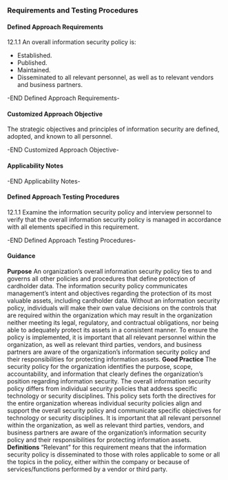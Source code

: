### Requirements and Testing Procedures

#### Defined Approach Requirements
12.1.1 An overall information security policy is:
- Established.
- Published.
- Maintained.
- Disseminated to all relevant personnel, as well as to relevant vendors and business partners.

-END Defined Approach Requirements- 
#### Customized Approach Objective
The strategic objectives and principles of information security are defined, adopted, and known to all personnel.

-END Customized Approach Objective- 
#### Applicability Notes



-END Applicability Notes- 
#### Defined Approach Testing Procedures
12.1.1 Examine the information security policy and interview personnel to verify that the overall information security policy is managed in accordance with all elements specified in this requirement.

-END Defined Approach Testing Procedures- 
#### Guidance
**Purpose**
An organization’s overall information security policy ties to and governs all other policies and procedures that define protection of cardholder data.
The information security policy communicates management’s intent and objectives regarding the protection of its most valuable assets, including cardholder data.
Without an information security policy, individuals will make their own value decisions on the controls that are required within the organization which may result in the organization neither meeting its legal, regulatory, and contractual obligations, nor being able to adequately protect its assets in a consistent manner.
To ensure the policy is implemented, it is important that all relevant personnel within the organization, as well as relevant third parties, vendors, and business partners are aware of the organization’s information security policy and their responsibilities for protecting information assets.
**Good Practice**
The security policy for the organization identifies the purpose, scope, accountability, and information that clearly defines the organization’s position regarding information security.
The overall information security policy differs from individual security policies that address specific technology or security disciplines. This policy sets forth the directives for the entire organization whereas individual security policies align and support the overall security policy and communicate specific objectives for technology or security disciplines.
It is important that all relevant personnel within the organization, as well as relevant third parties, vendors, and business partners are aware of the organization’s information security policy and their responsibilities for protecting information assets.
**Definitions**
“Relevant” for this requirement means that the information security policy is disseminated to those with roles applicable to some or all the topics in the policy, either within the company or because of services/functions performed by a vendor or third party.